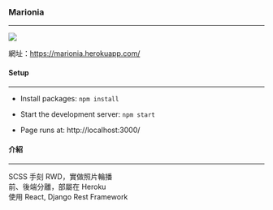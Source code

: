 ### Marionia 
------------

![](https://i.imgur.com/2MEDsSn.jpg)

網址：https://marionia.herokuapp.com/

#### Setup
------------
- Install packages: 
`npm install`

- Start the development server:
`npm start`

- Page runs at:
http://localhost:3000/

#### 介紹

------------

SCSS 手刻 RWD，實做照片輪播  
前、後端分離，部屬在 Heroku  
使用 React, Django Rest Framework 

